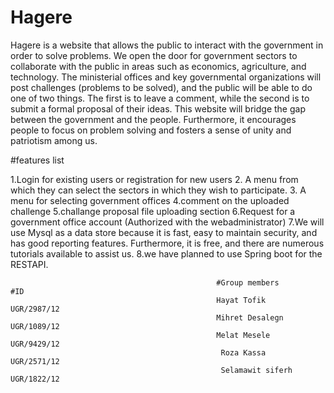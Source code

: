 # Hagere
Hagere is a website that allows the public to interact with the government in order to solve problems. We open the door for government sectors to collaborate with the public in areas such as economics, agriculture, and technology. The ministerial offices and key governmental organizations will post challenges (problems to be solved), and the public will be able to do one of two things. The first is to leave a comment, while the second is to submit a formal proposal of their ideas. This website will bridge the gap between the government and the people. Furthermore, it encourages people to focus on problem solving and fosters a sense of unity and patriotism among us.
   
  
  #features list 
   
1.Login for existing users or registration for new users
2. A menu from which they can select the sectors in which they wish to participate.
3. A menu for selecting government offices
4.comment on the uploaded challenge
5.challange proposal file uploading section
6.Request for a government office account (Authorized with the webadministrator)
7.We will use Mysql as a data store because it is fast, easy to maintain security, and has good reporting features. Furthermore, it is free, and there are numerous tutorials available to assist us.
8.we have planned to use Spring boot for the RESTAPI.


                                                  #Group members                 #ID
                                                  Hayat Tofik                 UGR/2987/12
                                                  Mihret Desalegn             UGR/1089/12
                                                  Melat Mesele                UGR/9429/12    
                                                   Roza Kassa                 UGR/2571/12
                                                   Selamawit siferh           UGR/1822/12
